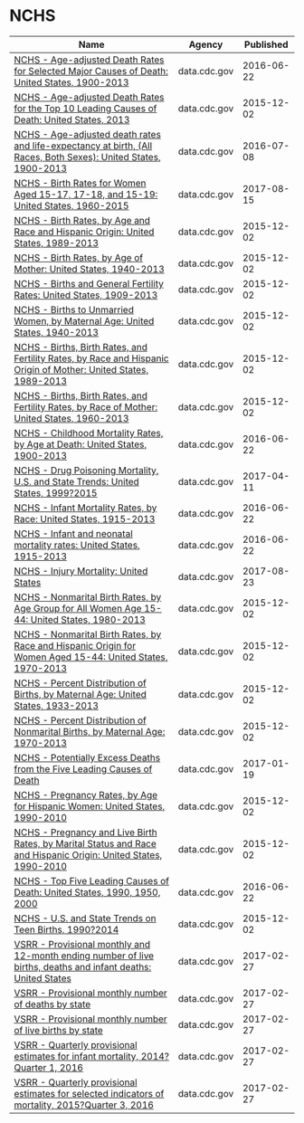 # NCHS

Name | Agency | Published
---- | ---- | ---------
[NCHS - Age-adjusted Death Rates for Selected Major Causes of Death: United States, 1900-2013](../datasets/6rkc-nb2q.md) | data.cdc.gov | 2016-06-22
[NCHS - Age-adjusted Death Rates for the Top 10 Leading Causes of Death: United States, 2013](../datasets/bi63-dtpu.md) | data.cdc.gov | 2015-12-02
[NCHS - Age-adjusted death rates and life-expectancy at birth, (All Races, Both Sexes): United States, 1900-2013](../datasets/w9j2-ggv5.md) | data.cdc.gov | 2016-07-08
[NCHS - Birth Rates for Women Aged 15-17, 17-18, and 15-19: United States, 1960-2015](../datasets/rg8a-czmp.md) | data.cdc.gov | 2017-08-15
[NCHS - Birth Rates, by Age and Race and Hispanic Origin: United States, 1989-2013](../datasets/e8kx-wbww.md) | data.cdc.gov | 2015-12-02
[NCHS - Birth Rates, by Age of Mother: United States, 1940-2013](../datasets/yt7u-eiyg.md) | data.cdc.gov | 2015-12-02
[NCHS - Births and General Fertility Rates: United States, 1909-2013](../datasets/e6fc-ccez.md) | data.cdc.gov | 2015-12-02
[NCHS - Births to Unmarried Women, by Maternal Age: United States, 1940-2013](../datasets/g6qk-ngsf.md) | data.cdc.gov | 2015-12-02
[NCHS - Births, Birth Rates, and Fertility Rates, by Race and Hispanic Origin of Mother: United States, 1989-2013](../datasets/s54h-bixi.md) | data.cdc.gov | 2015-12-02
[NCHS - Births, Birth Rates, and Fertility Rates, by Race of Mother: United States, 1960-2013](../datasets/89yk-m38d.md) | data.cdc.gov | 2015-12-02
[NCHS - Childhood Mortality Rates, by Age at Death: United States, 1900-2013](../datasets/v6ab-adf5.md) | data.cdc.gov | 2016-06-22
[NCHS - Drug Poisoning Mortality, U.S. and State Trends: United States, 1999?2015](../datasets/jx6g-fdh6.md) | data.cdc.gov | 2017-04-11
[NCHS - Infant Mortality Rates, by Race: United States, 1915-2013](../datasets/ddsk-zebd.md) | data.cdc.gov | 2016-06-22
[NCHS - Infant and neonatal mortality rates: United States, 1915-2013](../datasets/epev-k6ss.md) | data.cdc.gov | 2016-06-22
[NCHS - Injury Mortality: United States](../datasets/nt65-c7a7.md) | data.cdc.gov | 2017-08-23
[NCHS - Nonmarital Birth Rates, by Age Group for All Women Age 15-44: United States, 1980-2013](../datasets/jvf6-ix4w.md) | data.cdc.gov | 2015-12-02
[NCHS - Nonmarital Birth Rates, by Race and Hispanic Origin for Women Aged 15-44: United States, 1970-2013](../datasets/6tkz-y37d.md) | data.cdc.gov | 2015-12-02
[NCHS - Percent Distribution of Births, by Maternal Age: United States, 1933-2013](../datasets/isx2-c2ii.md) | data.cdc.gov | 2015-12-02
[NCHS - Percent Distribution of Nonmarital Births, by Maternal Age: 1970-2013](../datasets/hzd8-r9mj.md) | data.cdc.gov | 2015-12-02
[NCHS - Potentially Excess Deaths from the Five Leading Causes of Death](../datasets/vdpk-qzpr.md) | data.cdc.gov | 2017-01-19
[NCHS - Pregnancy Rates, by Age for Hispanic Women: United States, 1990-2010](../datasets/hdy7-e2a3.md) | data.cdc.gov | 2015-12-02
[NCHS - Pregnancy and Live Birth Rates, by Marital Status and Race and Hispanic Origin: United States, 1990-2010](../datasets/7pcd-2tnr.md) | data.cdc.gov | 2015-12-02
[NCHS - Top Five Leading Causes of Death: United States, 1990, 1950, 2000](../datasets/mc4y-cbbv.md) | data.cdc.gov | 2016-06-22
[NCHS - U.S. and State Trends on Teen Births, 1990?2014](../datasets/y268-sna3.md) | data.cdc.gov | 2015-12-02
[VSRR - Provisional monthly and 12-month ending number of live births, deaths and infant deaths: United States](../datasets/nqq8-rkuc.md) | data.cdc.gov | 2017-02-27
[VSRR - Provisional monthly number of deaths by state](../datasets/spcc-tde5.md) | data.cdc.gov | 2017-02-27
[VSRR - Provisional monthly number of live births by state](../datasets/hdcd-69iu.md) | data.cdc.gov | 2017-02-27
[VSRR - Quarterly provisional estimates for infant mortality, 2014?Quarter 1, 2016](../datasets/jqwm-z2g9.md) | data.cdc.gov | 2017-02-27
[VSRR - Quarterly provisional estimates for selected indicators of mortality, 2015?Quarter 3, 2016](../datasets/489q-934x.md) | data.cdc.gov | 2017-02-27

